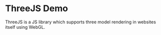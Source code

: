 # ThreeJS Demo

ThreeJS is a JS library which supports three model rendering in websites itself using WebGL.
